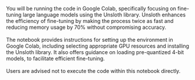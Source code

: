 You will be running the code in Google Colab, specifically focusing on fine-tuning large language models using the Unsloth library. Unsloth enhances the efficiency of fine-tuning by making the process twice as fast and reducing memory usage by 70% without compromising accuracy.
<br/>
<br/>
The notebook provides instructions for setting up the environment in Google Colab, including selecting appropriate GPU resources and installing the Unsloth library. It also offers guidance on loading pre-quantized 4-bit models, to facilitate efficient fine-tuning. 
<br/>
<br/>
Users are advised not to execute the code within this notebook directly.

